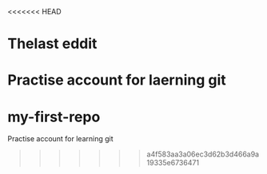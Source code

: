 <<<<<<< HEAD
# Thelast eddit
Practise account for laerning git
=======
# my-first-repo
Practise account for learning git
>>>>>>> a4f583aa3a06ec3d62b3d466a9a19335e6736471
